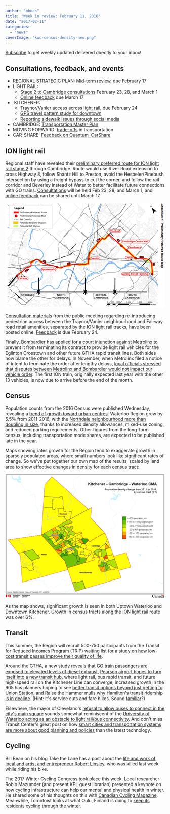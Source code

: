 ```yaml
---
author: "mboos"
title: "Week in review: February 11, 2016"
date: "2017-02-11"
categories: 
  - "news"
coverImage: "kwc-census-density-new.png"
---
```


[Subscribe](https://eepurl.com/4Mtkf) to get weekly updated delivered directly to your inbox!

## Consultations, feedback, and events

- REGIONAL STRATEGIC PLAN: [Mid-term review](https://www.peakdemocracy.ca/portals/153/Issue_1795), due February 17
- LIGHT RAIL:
    - [Stage 2 to Cambridge consultations](https://rapidtransit.regionofwaterloo.ca/en/stage2ION/Public-Consultation-Documents.asp) February 23, 28, and March 1
    - [Online feedback](https://www.peakdemocracy.ca/portals/153/Issue_1796) due March 17
-  KITCHENER:
    - [Traynor/Vanier access across light rail](https://kitchener.ca/en/livinginkitchener/Trails.asp), due February 24
    - [GPS travel pattern study for downtown](https://www.wattrack.com/)
    - [Reporting sidewalk issues through social media](https://rhea.uwaterloo.ca/smartsidewalks/)
- CAMBRIDGE: [Transportation Master Plan](https://www.peakdemocracy.ca/portals/155/Issue_1740)
- MOVING FORWARD: [trade-offs](https://www.peakdemocracy.ca/portals/153/Issue_1747) in transportation
- CAR-SHARE: [Feedback on Quantum  CarShare](https://www.surveymonkey.com/r/J3MN2TF)

<!--more-->

## ION light rail

Regional staff have revealed their [preliminary preferred route for ION light rail stage 2](https://rapidtransit.regionofwaterloo.ca/en/stage2ION/Public-Consultation-Documents.asp) through Cambridge. Route would use River Road extension to cross Highway 8, follow Shantz Hill to Preston, avoid the Hespeler/Pinebush intersection by using a freight bypass to cut the corner, and follow the rail corridor and Beverley instead of Water to better facilitate future connections with GO trains. [Consultations](https://rapidtransit.regionofwaterloo.ca/en/stage2ION/Public-Consultation-Documents.asp) will be held Feb 23, 28, and March 1, and [online feedback](https://www.peakdemocracy.ca/portals/153/Issue_1796) can be shared until March 17.

[![16716280_10155069969120972_6178692102091589096_o](/images/16716280_10155069969120972_6178692102091589096_o.png)](/images/16716280_10155069969120972_6178692102091589096_o.png)

[Consultation materials](https://www.kitchenerutilities.ca/en/programsservices/resources/INS_TS_pedestrian-feasibility.pdf) from the public meeting regarding re-introducing pedestrian access between the Traynor/Vanier neighbourhood and Fairway road retail amenities, separated by the ION light rail tracks, have been posted online. [Feedback](https://www.kitchenerutilities.ca/en/programsservices/resources/INS_TS_Traynor-Comment-Sheet.pdf) is due February 24.

Finally, [Bombardier has applied for a court injunction against Metrolinx](https://www.cbc.ca/news/canada/toronto/bombardier-court-injunction-1.3976771?cmp=rss) to prevent it from terminating its contract to provide light rail vehicles for the Eglinton Crosstown and other future GTHA rapid transit lines. Both sides now blame the other for delays. In November, when Metrolinx filed a notice of intent to terminate the order after lengthy delays, [local officials stressed that disputes between Metrolinx and Bombardier would not impact our vehicle order](https://www.cbc.ca/news/canada/kitchener-waterloo/metrolinx-ion-lrt-waterloo-bombardier-1.3836267). The first ION train, originally expected last year with the other 13 vehicles, is now due to arrive before the end of the month.

## Census

Population counts from the 2016 Census were published Wednesday, revealing a [trend of growth toward urban centres](https://www.therecord.com/news-story/7109038-canadians-beat-path-to-urban-centres/). Waterloo Region grew by 5.5% from 2011-2016, with the [Northdale neighbourhood more than doubling in size](https://kitchener.ctvnews.ca/census-2016-which-local-cities-and-neighbourhoods-grew-the-most-1.3276525), thanks to increased density allowances, mixed-use zoning, and reduced parking requirements. Other figures from the long-form census, including transportation mode shares, are expected to be published late in the year.

Maps showing rates growth for the Region tend to exaggerate growth in sparsely populated areas, where small numbers look like significant rates of change. So we've put together our own map of the results, scaled by land area to show effective changes in density for each census tract:

[![kwc-census-density-new](/images/kwc-census-density-new.png)](/images/kwc-census-density-new.png)

As the map shows, significant growth is seen in both Uptown Waterloo and Downtown Kitchener. Growth in census tracts along the ION light rail route was over 6%.

## Transit

This summer, the Region will recruit 500-750 participants from the Transit for Reduced Incomes Program (TRIP) waiting list for a [study on how low-cost transit passes improve their quality of life](https://www.waterloochronicle.ca/news-story/7105801-region-s-pilot-to-study-how-affordable-transit-improves-lives/).

Around the GTHA, a new study reveals that [GO train passengers are exposed to elevated levels of diesel exhaust](https://www.thestar.com/news/gta/2017/02/07/go-transit-passengers-at-risk-for-exposure-to-diesel-exhaust.html), [Pearson airport hopes to turn itself into a new transit hub](https://www.cbc.ca/news/canada/toronto/pearson-airport-development-1.3968790?cmp=rss), where light rail, bus rapid transit, and future high-speed rail on the Kitchener Line can converge, increased growth in the 905 has planners hoping to see [better transit options beyond just getting to Union Station](https://www.cbc.ca/beta/news/canada/toronto/programs/metromorning/905-growth-census-data-1.3973682), and Raise the Hammer mulls [why Hamilton's transit ridership is in decline](https://raisethehammer.org/article/3205/hsr_ridership_drop_is_no_mystery). (Hint: it's service cuts and fare hikes. Sound [familiar](/blog/2016/07/22/dont-panic/)?)

Elsewhere, the mayor of Cleveland's [refusal to allow buses to connect in the city's main square](https://humantransit.org/2017/02/how-not-to-wreck-your-transit-system-downtown-business-edition.html) sounds somewhat reminiscent of the [University of Waterloo acting as an obstacle to light rail/bus connectivity](/blog/2016/11/24/missing-the-ion-connection/). And don't miss Transit Center's great post on how [smart cities and transportation systems are more about good planning and policies](https://transitcenter.org/2017/02/06/its-not-about-the-app/) than the latest technology.

## Cycling

Bill Bean on his blog Take the Lane has a post about the [life and work of local and artist and entrepreneur Robert Linsley](https://www.takethelane.me/take_the_lane/2017/02/artist-and-entrepreneur-was-killed-riding-to-work.html), who was killed last week while riding his bike.

The 2017 Winter Cycling Congress took place this week. Local researcher Robin Mazumder (and present KPL guest librarian) presented a keynote on how cycling infrastructure can help our mental and physical health in winter. He shared some of his thoughts on this with [Canadian Cycling Magazine](https://cyclingmagazine.ca/advocacy/cycling-infrastructure-affects-health-happiness/). Meanwhile, Torontoist looks at what Oulu, Finland is doing to [keep its residents cycling through the winter](https://torontoist.com/2017/02/what-toronto-can-learn-about-winter-cycling-from-oulu/).
